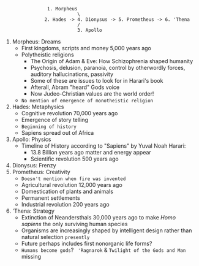                     1. Morpheus
                               \
                   2. Hades -> 4. Dionysus -> 5. Prometheus -> 6. 'Thena
                               /
                               3. Apollo

1. Morpheus: Dreams
   - First kingdoms, scripts and money 5,000 years ago
   - Polytheistic religions
      - The Origin of Adam & Eve: How Schizophrenia shaped humanity
      - Psychosis, delusion, paranoia, control by otherwordly forces, auditory hallucinations, passivity
      - Some of these are issues to look for in Harari's book
      - Afterall, Abram "heard" Gods voice
      - Now Judeo-Christian values are the world order!
   - `No mention of emergence of monotheistic religion`
2. Hades: Metaphysics
   - Cognitive revolution 70,000 years ago
   - Emergence of story telling
   - `Beginning of history`
   - Sapiens spread out of Africa
3. Apollo: Physics
   - Timeline of History according to "Sapiens" by Yuval Noah Harari:
      - 13.8 Billion years ago matter and energy appear
      - Scientific revolution 500 years ago
5. Dionysus: Frenzy
6. Prometheus: Creativity
   - `Doesn't mention when fire was invented`
   - Agricultural revolution 12,000 years ago
   - Domestication of plants and animals
   - Permanent settlements
   - Industrial revolution 200 years ago
7. 'Thena: Strategy
   - Extinction of Neandersthals 30,000 years ago to make *Homo sapiens* the only surviving human species
   - Organisms are increasingly shaped by intelligent design rather than natural selection `presently`
   - Future perhaps includes first nonorganic life forms?
   - `Humans become gods`?
   ` 'Ragnarok` & `Twilight of the Gods and Man` missing
